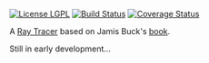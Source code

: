 [![License LGPL](https://img.shields.io/badge/license-GPL_3-brightgreen.svg)](http://www.gnu.org/licenses/gpl-3.0.txt)
[![Build Status](https://travis-ci.org/riccardomarotti/tftracer2.svg?branch=master)](https://travis-ci.org/riccardomarotti/tftracer2)
[![Coverage Status](https://coveralls.io/repos/github/riccardomarotti/tftracer2/badge.svg?branch=master)](https://coveralls.io/github/riccardomarotti/tftracer2?branch=master)

A [Ray Tracer](https://en.wikipedia.org/wiki/Ray_tracing_(graphics)) based on Jamis Buck's [book](https://pragprog.com/book/jbtracer/the-ray-tracer-challenge).

Still in early development... 
